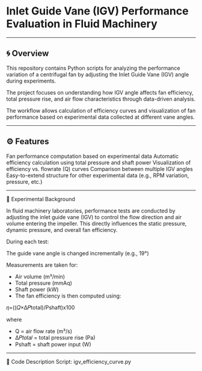 # Inlet Guide Vane (IGV) Performance Evaluation in Fluid Machinery

---

## 🌀 Overview

This repository contains Python scripts for analyzing the performance variation of a centrifugal fan
by adjusting the Inlet Guide Vane (IGV) angle during experiments.

The project focuses on understanding how IGV angle affects fan efficiency,
total pressure rise, and air flow characteristics through data-driven analysis.

The workflow allows calculation of efficiency curves and visualization of fan performance
based on experimental data collected at different vane angles.

---

## ⚙️ Features

Fan performance computation based on experimental data
Automatic efficiency calculation using total pressure and shaft power
Visualization of efficiency vs. flowrate (Q) curves
Comparison between multiple IGV angles
Easy-to-extend structure for other experimental data (e.g., RPM variation, pressure, etc.)

---

🧮 Experimental Background

In fluid machinery laboratories, performance tests are conducted by adjusting the inlet guide vane (IGV)
to control the flow direction and air volume entering the impeller.
This directly influences the static pressure, dynamic pressure, and overall fan efficiency.

During each test:

The guide vane angle is changed incrementally (e.g., 19°)

Measurements are taken for:
- Air volume (m³/min)
- Total pressure (mmAq)
- Shaft power (kW)
- The fan efficiency is then computed using:

𝜂=((𝑄×Δ𝑃total)/Pshaft)x100

where
- Q = air flow rate (m³/s)
- Δ𝑃𝑡𝑜𝑡𝑎𝑙 = total pressure rise (Pa)
- Pshaft = shaft power input (W)

---

🧰 Code Description
Script: igv_efficiency_curve.py
